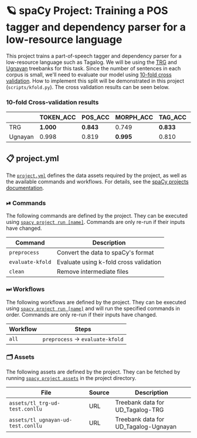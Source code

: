 <!-- SPACY PROJECT: AUTO-GENERATED DOCS START (do not remove) -->

# 🪐 spaCy Project: Training a POS tagger and dependency parser for a low-resource language

This project trains a part-of-speech tagger and dependency parser for a
low-resource language such as Tagalog. We will be using the
[TRG](https://universaldependencies.org/treebanks/tl_trg/index.html) and
[Ugnayan](https://universaldependencies.org/treebanks/tl_ugnayan/index.html)
treebanks for this task. Since the number of sentences in each corpus is
small, we'll need to evaluate our model using [10-fold cross
validation](https://universaldependencies.org/release_checklist.html#data-split).
How to implement this split will be demonstrated in this project
(`scripts/kfold.py`). The cross validation results can be seen below.

### 10-fold Cross-validation results

|         | TOKEN_ACC | POS_ACC | MORPH_ACC | TAG_ACC | DEP_UAS | DEP_LAS |
|---------|-----------|---------|-----------|---------|---------|---------|
| TRG     | **1.000**     | **0.843**   | 0.749     | **0.833**   | *80.846**   | **0.554**   |
| Ugnayan | 0.998     | 0.819   | **0.995**     | 0.810   | 0.667   | 0.409   |


## 📋 project.yml

The [`project.yml`](project.yml) defines the data assets required by the
project, as well as the available commands and workflows. For details, see the
[spaCy projects documentation](https://spacy.io/usage/projects).

### ⏯ Commands

The following commands are defined by the project. They
can be executed using [`spacy project run [name]`](https://spacy.io/api/cli#project-run).
Commands are only re-run if their inputs have changed.

| Command | Description |
| --- | --- |
| `preprocess` | Convert the data to spaCy's format |
| `evaluate-kfold` | Evaluate using k-fold cross validation |
| `clean` | Remove intermediate files |

### ⏭ Workflows

The following workflows are defined by the project. They
can be executed using [`spacy project run [name]`](https://spacy.io/api/cli#project-run)
and will run the specified commands in order. Commands are only re-run if their
inputs have changed.

| Workflow | Steps |
| --- | --- |
| `all` | `preprocess` &rarr; `evaluate-kfold` |

### 🗂 Assets

The following assets are defined by the project. They can
be fetched by running [`spacy project assets`](https://spacy.io/api/cli#project-assets)
in the project directory.

| File | Source | Description |
| --- | --- | --- |
| `assets/tl_trg-ud-test.conllu` | URL | Treebank data for UD_Tagalog-TRG |
| `assets/tl_ugnayan-ud-test.conllu` | URL | Treebank data for UD_Tagalog-Ugnayan |

<!-- SPACY PROJECT: AUTO-GENERATED DOCS END (do not remove) -->